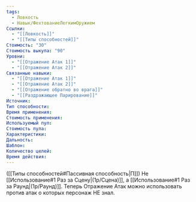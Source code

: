 ```yaml
---
tags:
  - Ловкость
  - Навык/ФехтованиеЛегкимОружием
Ссылки:
  - "[[Ловкость]]"
  - "[[Типы способностей]]"
Стоимость: "30"
Стоимость выкупа: "90"
Уровни:
  - "[[Отражение Атак 1]]"
  - "[[Отражение Атак 2]]"
Связанные навыки:
  - "[[Отражение Атак 1]]"
  - "[[Отражение Атак 2]]"
  - "[[Отражение обратно во врага]]"
  - "[[Раздражающее Парирование]]"
Источник:
Тип способности:
Время применения:
Стоимость применения:
Используемый пул:
Стоимость пула:
Характеристики:
Дальность:
Шаблон:
Количество целей:
Время действия:
---
```

([[Типы способностей#Пассивная способность|П]]) Не [[Использование#1 Раз за Сцену|(1р/Сцена)]], а [[Использование#1 Раз за Раунд|(1р/Раунд)]].
Теперь Отражение Атак можно использовать против атак о которых персонаж НЕ знал.
